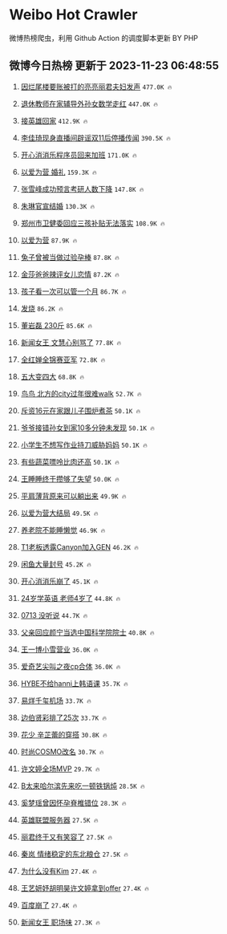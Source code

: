 # Weibo Hot Crawler 



微博热榜爬虫，利用 Github Action 的调度脚本更新 BY PHP 


## 微博今日热榜 更新于 2023-11-23 06:48:55 
1. [因烂尾楼要账被打的亮亮丽君夫妇发声](https://s.weibo.com/weibo?q=%23%E5%9B%A0%E7%83%82%E5%B0%BE%E6%A5%BC%E8%A6%81%E8%B4%A6%E8%A2%AB%E6%89%93%E7%9A%84%E4%BA%AE%E4%BA%AE%E4%B8%BD%E5%90%9B%E5%A4%AB%E5%A6%87%E5%8F%91%E5%A3%B0%23&t=31&band_rank=1&Refer=top) `477.0K 🔥` 

1. [退休教师在家辅导外孙女数学走红](https://s.weibo.com/weibo?q=%23%E9%80%80%E4%BC%91%E6%95%99%E5%B8%88%E5%9C%A8%E5%AE%B6%E8%BE%85%E5%AF%BC%E5%A4%96%E5%AD%99%E5%A5%B3%E6%95%B0%E5%AD%A6%E8%B5%B0%E7%BA%A2%23&t=31&band_rank=2&Refer=top) `447.0K 🔥` 

1. [接英雄回家](https://s.weibo.com/weibo?q=%23%E6%8E%A5%E8%8B%B1%E9%9B%84%E5%9B%9E%E5%AE%B6%23&t=31&band_rank=3&Refer=top) `412.9K 🔥` 

1. [李佳琦现身直播间辟谣双11后停播传闻](https://s.weibo.com/weibo?q=%23%E6%9D%8E%E4%BD%B3%E7%90%A6%E7%8E%B0%E8%BA%AB%E7%9B%B4%E6%92%AD%E9%97%B4%E8%BE%9F%E8%B0%A3%E5%8F%8C11%E5%90%8E%E5%81%9C%E6%92%AD%E4%BC%A0%E9%97%BB%23&t=31&band_rank=4&Refer=top) `390.5K 🔥` 

1. [开心消消乐程序员回来加班](https://s.weibo.com/weibo?q=%23%E5%BC%80%E5%BF%83%E6%B6%88%E6%B6%88%E4%B9%90%E7%A8%8B%E5%BA%8F%E5%91%98%E5%9B%9E%E6%9D%A5%E5%8A%A0%E7%8F%AD%23&t=31&band_rank=5&Refer=top) `171.0K 🔥` 

1. [以爱为营 婚礼](https://s.weibo.com/weibo?q=%E4%BB%A5%E7%88%B1%E4%B8%BA%E8%90%A5%20%E5%A9%9A%E7%A4%BC&t=31&band_rank=6&Refer=top) `159.3K 🔥` 

1. [张雪峰成功预言考研人数下降](https://s.weibo.com/weibo?q=%23%E5%BC%A0%E9%9B%AA%E5%B3%B0%E6%88%90%E5%8A%9F%E9%A2%84%E8%A8%80%E8%80%83%E7%A0%94%E4%BA%BA%E6%95%B0%E4%B8%8B%E9%99%8D%23&t=31&band_rank=7&Refer=top) `147.8K 🔥` 

1. [朱琳官宣结婚](https://s.weibo.com/weibo?q=%23%E6%9C%B1%E7%90%B3%E5%AE%98%E5%AE%A3%E7%BB%93%E5%A9%9A%23&t=31&band_rank=8&Refer=top) `130.3K 🔥` 

1. [郑州市卫健委回应三孩补贴无法落实](https://s.weibo.com/weibo?q=%23%E9%83%91%E5%B7%9E%E5%B8%82%E5%8D%AB%E5%81%A5%E5%A7%94%E5%9B%9E%E5%BA%94%E4%B8%89%E5%AD%A9%E8%A1%A5%E8%B4%B4%E6%97%A0%E6%B3%95%E8%90%BD%E5%AE%9E%23&t=31&band_rank=9&Refer=top) `108.9K 🔥` 

1. [以爱为营](https://s.weibo.com/weibo?q=%E4%BB%A5%E7%88%B1%E4%B8%BA%E8%90%A5&t=31&band_rank=10&Refer=top) `87.9K 🔥` 

1. [兔子曾被当做过验孕棒](https://s.weibo.com/weibo?q=%E5%85%94%E5%AD%90%E6%9B%BE%E8%A2%AB%E5%BD%93%E5%81%9A%E8%BF%87%E9%AA%8C%E5%AD%95%E6%A3%92&t=31&band_rank=11&Refer=top) `87.8K 🔥` 

1. [金莎爸爸辣评女儿恋情](https://s.weibo.com/weibo?q=%23%E9%87%91%E8%8E%8E%E7%88%B8%E7%88%B8%E8%BE%A3%E8%AF%84%E5%A5%B3%E5%84%BF%E6%81%8B%E6%83%85%23&t=31&band_rank=12&Refer=top) `87.2K 🔥` 

1. [孩子看一次可以管一个月](https://s.weibo.com/weibo?q=%E5%AD%A9%E5%AD%90%E7%9C%8B%E4%B8%80%E6%AC%A1%E5%8F%AF%E4%BB%A5%E7%AE%A1%E4%B8%80%E4%B8%AA%E6%9C%88&t=31&band_rank=13&Refer=top) `86.7K 🔥` 

1. [发烧](https://s.weibo.com/weibo?q=%E5%8F%91%E7%83%A7&t=31&band_rank=14&Refer=top) `86.2K 🔥` 

1. [董岩磊 230斤](https://s.weibo.com/weibo?q=%E8%91%A3%E5%B2%A9%E7%A3%8A%20230%E6%96%A4&t=31&band_rank=15&Refer=top) `85.6K 🔥` 

1. [新闻女王 文慧心别骂了](https://s.weibo.com/weibo?q=%E6%96%B0%E9%97%BB%E5%A5%B3%E7%8E%8B%20%E6%96%87%E6%85%A7%E5%BF%83%E5%88%AB%E9%AA%82%E4%BA%86&t=31&band_rank=16&Refer=top) `77.8K 🔥` 

1. [全红婵全锦赛亚军](https://s.weibo.com/weibo?q=%23%E5%85%A8%E7%BA%A2%E5%A9%B5%E5%85%A8%E9%94%A6%E8%B5%9B%E4%BA%9A%E5%86%9B%23&t=31&band_rank=17&Refer=top) `72.8K 🔥` 

1. [五大变四大](https://s.weibo.com/weibo?q=%23%E4%BA%94%E5%A4%A7%E5%8F%98%E5%9B%9B%E5%A4%A7%23&t=31&band_rank=18&Refer=top) `68.8K 🔥` 

1. [鸟鸟 北方的city过年很难walk](https://s.weibo.com/weibo?q=%E9%B8%9F%E9%B8%9F%20%E5%8C%97%E6%96%B9%E7%9A%84city%E8%BF%87%E5%B9%B4%E5%BE%88%E9%9A%BEwalk&t=31&band_rank=19&Refer=top) `52.7K 🔥` 

1. [斥资16元在家跟儿子围炉煮茶](https://s.weibo.com/weibo?q=%23%E6%96%A5%E8%B5%8416%E5%85%83%E5%9C%A8%E5%AE%B6%E8%B7%9F%E5%84%BF%E5%AD%90%E5%9B%B4%E7%82%89%E7%85%AE%E8%8C%B6%23&t=31&band_rank=20&Refer=top) `50.1K 🔥` 

1. [爷爷接错孙女到家10多分钟未发现](https://s.weibo.com/weibo?q=%23%E7%88%B7%E7%88%B7%E6%8E%A5%E9%94%99%E5%AD%99%E5%A5%B3%E5%88%B0%E5%AE%B610%E5%A4%9A%E5%88%86%E9%92%9F%E6%9C%AA%E5%8F%91%E7%8E%B0%23&t=31&band_rank=21&Refer=top) `50.1K 🔥` 

1. [小学生不想写作业持刀威胁妈妈](https://s.weibo.com/weibo?q=%23%E5%B0%8F%E5%AD%A6%E7%94%9F%E4%B8%8D%E6%83%B3%E5%86%99%E4%BD%9C%E4%B8%9A%E6%8C%81%E5%88%80%E5%A8%81%E8%83%81%E5%A6%88%E5%A6%88%23&t=31&band_rank=22&Refer=top) `50.1K 🔥` 

1. [有些蔬菜嘌呤比肉还高](https://s.weibo.com/weibo?q=%23%E6%9C%89%E4%BA%9B%E8%94%AC%E8%8F%9C%E5%98%8C%E5%91%A4%E6%AF%94%E8%82%89%E8%BF%98%E9%AB%98%23&t=31&band_rank=23&Refer=top) `50.1K 🔥` 

1. [王睡睡终于攒够了失望](https://s.weibo.com/weibo?q=%23%E7%8E%8B%E7%9D%A1%E7%9D%A1%E7%BB%88%E4%BA%8E%E6%94%92%E5%A4%9F%E4%BA%86%E5%A4%B1%E6%9C%9B%23&t=31&band_rank=24&Refer=top) `50.0K 🔥` 

1. [平肩薄背原来可以躺出来](https://s.weibo.com/weibo?q=%E5%B9%B3%E8%82%A9%E8%96%84%E8%83%8C%E5%8E%9F%E6%9D%A5%E5%8F%AF%E4%BB%A5%E8%BA%BA%E5%87%BA%E6%9D%A5&t=31&band_rank=25&Refer=top) `49.9K 🔥` 

1. [以爱为营大结局](https://s.weibo.com/weibo?q=%E4%BB%A5%E7%88%B1%E4%B8%BA%E8%90%A5%E5%A4%A7%E7%BB%93%E5%B1%80&t=31&band_rank=26&Refer=top) `49.5K 🔥` 

1. [养老院不能睡懒觉](https://s.weibo.com/weibo?q=%E5%85%BB%E8%80%81%E9%99%A2%E4%B8%8D%E8%83%BD%E7%9D%A1%E6%87%92%E8%A7%89&t=31&band_rank=27&Refer=top) `46.9K 🔥` 

1. [T1老板透露Canyon加入GEN](https://s.weibo.com/weibo?q=%23T1%E8%80%81%E6%9D%BF%E9%80%8F%E9%9C%B2Canyon%E5%8A%A0%E5%85%A5GEN%23&t=31&band_rank=28&Refer=top) `46.2K 🔥` 

1. [闲鱼大量封号](https://s.weibo.com/weibo?q=%23%E9%97%B2%E9%B1%BC%E5%A4%A7%E9%87%8F%E5%B0%81%E5%8F%B7%23&t=31&band_rank=29&Refer=top) `45.2K 🔥` 

1. [开心消消乐崩了](https://s.weibo.com/weibo?q=%E5%BC%80%E5%BF%83%E6%B6%88%E6%B6%88%E4%B9%90%E5%B4%A9%E4%BA%86&t=31&band_rank=30&Refer=top) `45.1K 🔥` 

1. [24岁学英语 老师4岁了](https://s.weibo.com/weibo?q=24%E5%B2%81%E5%AD%A6%E8%8B%B1%E8%AF%AD%20%E8%80%81%E5%B8%884%E5%B2%81%E4%BA%86&t=31&band_rank=31&Refer=top) `44.8K 🔥` 

1. [0713 没听说](https://s.weibo.com/weibo?q=0713%20%E6%B2%A1%E5%90%AC%E8%AF%B4&t=31&band_rank=32&Refer=top) `44.7K 🔥` 

1. [父亲回应颜宁当选中国科学院院士](https://s.weibo.com/weibo?q=%23%E7%88%B6%E4%BA%B2%E5%9B%9E%E5%BA%94%E9%A2%9C%E5%AE%81%E5%BD%93%E9%80%89%E4%B8%AD%E5%9B%BD%E7%A7%91%E5%AD%A6%E9%99%A2%E9%99%A2%E5%A3%AB%23&t=31&band_rank=33&Refer=top) `40.8K 🔥` 

1. [王一博小雪营业](https://s.weibo.com/weibo?q=%23%E7%8E%8B%E4%B8%80%E5%8D%9A%E5%B0%8F%E9%9B%AA%E8%90%A5%E4%B8%9A%23&t=31&band_rank=34&Refer=top) `36.0K 🔥` 

1. [爱奇艺尖叫之夜cp合体](https://s.weibo.com/weibo?q=%23%E7%88%B1%E5%A5%87%E8%89%BA%E5%B0%96%E5%8F%AB%E4%B9%8B%E5%A4%9Ccp%E5%90%88%E4%BD%93%23&t=31&band_rank=35&Refer=top) `36.0K 🔥` 

1. [HYBE不给hanni上韩语课](https://s.weibo.com/weibo?q=HYBE%E4%B8%8D%E7%BB%99hanni%E4%B8%8A%E9%9F%A9%E8%AF%AD%E8%AF%BE&t=31&band_rank=36&Refer=top) `35.7K 🔥` 

1. [易烊千玺机场](https://s.weibo.com/weibo?q=%E6%98%93%E7%83%8A%E5%8D%83%E7%8E%BA%E6%9C%BA%E5%9C%BA&t=31&band_rank=37&Refer=top) `33.7K 🔥` 

1. [边伯贤彩排了25次](https://s.weibo.com/weibo?q=%23%E8%BE%B9%E4%BC%AF%E8%B4%A4%E5%BD%A9%E6%8E%92%E4%BA%8625%E6%AC%A1%23&t=31&band_rank=38&Refer=top) `33.7K 🔥` 

1. [花少 辛芷蕾的穿搭](https://s.weibo.com/weibo?q=%E8%8A%B1%E5%B0%91%20%E8%BE%9B%E8%8A%B7%E8%95%BE%E7%9A%84%E7%A9%BF%E6%90%AD&t=31&band_rank=39&Refer=top) `30.8K 🔥` 

1. [时尚COSMO改名](https://s.weibo.com/weibo?q=%E6%97%B6%E5%B0%9ACOSMO%E6%94%B9%E5%90%8D&t=31&band_rank=40&Refer=top) `30.7K 🔥` 

1. [许文婷全场MVP](https://s.weibo.com/weibo?q=%23%E8%AE%B8%E6%96%87%E5%A9%B7%E5%85%A8%E5%9C%BAMVP%23&t=31&band_rank=41&Refer=top) `29.7K 🔥` 

1. [B太来哈尔滨先来吃一顿铁锅炖](https://s.weibo.com/weibo?q=B%E5%A4%AA%E6%9D%A5%E5%93%88%E5%B0%94%E6%BB%A8%E5%85%88%E6%9D%A5%E5%90%83%E4%B8%80%E9%A1%BF%E9%93%81%E9%94%85%E7%82%96&t=31&band_rank=42&Refer=top) `28.5K 🔥` 

1. [奚梦瑶曾因怀孕脊椎错位](https://s.weibo.com/weibo?q=%E5%A5%9A%E6%A2%A6%E7%91%B6%E6%9B%BE%E5%9B%A0%E6%80%80%E5%AD%95%E8%84%8A%E6%A4%8E%E9%94%99%E4%BD%8D&t=31&band_rank=43&Refer=top) `28.3K 🔥` 

1. [英雄联盟服务器](https://s.weibo.com/weibo?q=%E8%8B%B1%E9%9B%84%E8%81%94%E7%9B%9F%E6%9C%8D%E5%8A%A1%E5%99%A8&t=31&band_rank=44&Refer=top) `27.5K 🔥` 

1. [丽君终于又有笑容了](https://s.weibo.com/weibo?q=%23%E4%B8%BD%E5%90%9B%E7%BB%88%E4%BA%8E%E5%8F%88%E6%9C%89%E7%AC%91%E5%AE%B9%E4%BA%86%23&t=31&band_rank=45&Refer=top) `27.5K 🔥` 

1. [秦岚 情绪稳定的东北粮仓](https://s.weibo.com/weibo?q=%E7%A7%A6%E5%B2%9A%20%E6%83%85%E7%BB%AA%E7%A8%B3%E5%AE%9A%E7%9A%84%E4%B8%9C%E5%8C%97%E7%B2%AE%E4%BB%93&t=31&band_rank=46&Refer=top) `27.5K 🔥` 

1. [为什么没有Kim](https://s.weibo.com/weibo?q=%E4%B8%BA%E4%BB%80%E4%B9%88%E6%B2%A1%E6%9C%89Kim&t=31&band_rank=47&Refer=top) `27.4K 🔥` 

1. [王艺妍妤胡明昊许文婷拿到offer](https://s.weibo.com/weibo?q=%23%E7%8E%8B%E8%89%BA%E5%A6%8D%E5%A6%A4%E8%83%A1%E6%98%8E%E6%98%8A%E8%AE%B8%E6%96%87%E5%A9%B7%E6%8B%BF%E5%88%B0offer%23&t=31&band_rank=48&Refer=top) `27.4K 🔥` 

1. [百度崩了](https://s.weibo.com/weibo?q=%E7%99%BE%E5%BA%A6%E5%B4%A9%E4%BA%86&t=31&band_rank=49&Refer=top) `27.4K 🔥` 

1. [新闻女王 职场味](https://s.weibo.com/weibo?q=%E6%96%B0%E9%97%BB%E5%A5%B3%E7%8E%8B%20%E8%81%8C%E5%9C%BA%E5%91%B3&t=31&band_rank=50&Refer=top) `27.3K 🔥` 

